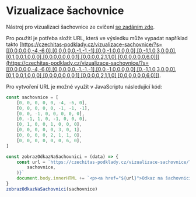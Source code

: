 # Vizualizace šachovnice

Nástroj pro vizualizaci šachovnice ze cvičení [se zadáním zde](https://kodim.cz/kurzy/daweb/js1/chyby-pole/cv-pole#cvlekce%3Esachovnice).

Pro použití je potřeba složit URL, která ve výsledku může vypadat například takto [https://czechitas-podklady.cz/vizualizace-sachovnice/?s=[[0,0,0,0,0,-4,-6,0],[0,0,0,0,0,-1,-1,-1],[0,0,-1,0,0,0,0,0],[0,-1,1,0,3,0,0,0],[0,1,0,0,1,0,0,0],[0,0,0,0,0,0,0,1],[0,0,0,0,2,1,1,0],[0,0,0,0,0,0,6,0]]](https://czechitas-podklady.cz/vizualizace-sachovnice/?s=[[0,0,0,0,0,-4,-6,0],[0,0,0,0,0,-1,-1,-1],[0,0,-1,0,0,0,0,0],[0,-1,1,0,3,0,0,0],[0,1,0,0,1,0,0,0],[0,0,0,0,0,0,0,1],[0,0,0,0,2,1,1,0],[0,0,0,0,0,0,6,0]]).

Pro vytvoření URL je možné využít v JavaScriptu následující kód:

```js
const sachovnice = [
	[0, 0, 0, 0, 0, -4, -6, 0],
	[0, 0, 0, 0, 0, -1, -1, -1],
	[0, 0, -1, 0, 0, 0, 0, 0],
	[0, -1, 1, 0, -1, 0, 0, 0],
	[0, 1, 0, 0, 1, 0, 0, 0],
	[0, 0, 0, 0, 0, 3, 0, 1],
	[0, 0, 0, 0, 2, 1, 1, 0],
	[0, 0, 0, 0, 0, 0, 6, 0],
]

const zobrazOdkazNaSachovnici = (data) => {
	const url = `https://czechitas-podklady.cz/vizualizace-sachovnice/?s=${JSON.stringify(
		sachovnice,
	)}`
	document.body.innerHTML += `<p><a href="${url}">Odkaz na šachovnici: ${url}</a></p>`
}
zobrazOdkazNaSachovnici(sachovnice)
```
